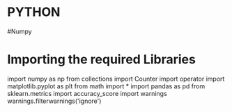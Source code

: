 # PYTHON
#Numpy 
# Importing the required Libraries

import numpy as np
from collections import Counter
import operator
import matplotlib.pyplot as plt
from math import *
import pandas as pd
from sklearn.metrics import accuracy_score
import warnings
warnings.filterwarnings('ignore')
